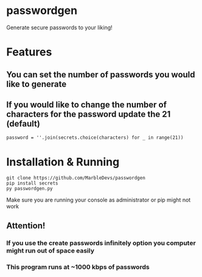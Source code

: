 # passwordgen
Generate secure passwords to your liking!

# Features
## You can set the number of passwords you would like to generate
## If you would like to change the number of characters for the password update the 21 (default)
```
password = ''.join(secrets.choice(characters) for _ in range(21))
```
# Installation & Running

```
git clone https://github.com/MarbleDevs/passwordgen
pip install secrets
py passwordgen.py
```
Make sure you are running your console as administrator or pip might not work
## Attention!
### If you use the create passwords infinitely option you computer might run out of space easily
### This program runs at ~1000 kbps of passwords
